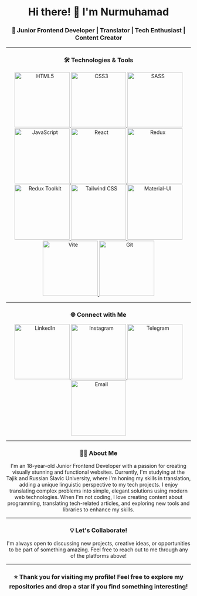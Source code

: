 <h1 align="center">Hi there! 👋 I'm Nurmuhamad</h1>

<h3 align="center">🚀 Junior Frontend Developer | Translator | Tech Enthusiast | Content Creator</h3>

<hr />

<h3 align="center">🛠️ Technologies & Tools</h3>

<p align="center">
  <a href="https://html.com/" target="_blank">
    <img src="https://img.shields.io/badge/-HTML5-E34F26?logo=html5&logoColor=white&style=flat" alt="HTML5" width="150" />
  </a>
  <a href="https://developer.mozilla.org/ru/docs/Learn/Getting_started_with_the_web/CSS_basics" target="_blank">
    <img src="https://img.shields.io/badge/-CSS3-1572B6?logo=css3&logoColor=white&style=flat" alt="CSS3" width="150" />
  </a>
  <a href="https://sass-lang.com/" target="_blank">
    <img src="https://img.shields.io/badge/-SASS-CC6699?logo=sass&logoColor=white&style=flat" alt="SASS" width="150" />
  </a>
  <a href="https://learn.javascript.ru/" target="_blank">
    <img src="https://img.shields.io/badge/-JavaScript-F7DF1E?logo=javascript&logoColor=black&style=flat" alt="JavaScript" width="150" />
  </a>
  <a href="https://react.dev/" target="_blank">
    <img src="https://img.shields.io/badge/-React-61DAFB?logo=react&logoColor=black&style=flat" alt="React" width="150" />
  </a>
  <a href="https://redux.js.org/" target="_blank">
    <img src="https://img.shields.io/badge/-Redux-764ABC?logo=redux&logoColor=white&style=flat" alt="Redux" width="150" />
  </a>
  <a href="https://redux-toolkit.js.org/" target="_blank">
    <img src="https://img.shields.io/badge/-Redux%20Toolkit-593D88?logo=redux&logoColor=white&style=flat" alt="Redux Toolkit" width="150" />
  </a>
  <a href="https://tailwindcss.com/" target="_blank">
    <img src="https://img.shields.io/badge/-Tailwind%20CSS-38B2AC?logo=tailwind-css&logoColor=white&style=flat" alt="Tailwind CSS" width="150" />
  </a>
  <a href="https://mui.com/" target="_blank">
    <img src="https://img.shields.io/badge/-Material--UI-0081CB?logo=material-ui&logoColor=white&style=flat" alt="Material-UI" width="150" />
  </a>
  <a href="https://vitejs.dev/" target="_blank">
    <img src="https://img.shields.io/badge/-Vite-646CFF?logo=vite&logoColor=white&style=flat" alt="Vite" width="150" />
  </a>
  <a href="https://git-scm.com/" target="_blank">
    <img src="https://img.shields.io/badge/-Git-F05032?logo=git&logoColor=white&style=flat" alt="Git" width="150" />
  </a>
</p>

<hr />

<h3 align="center">🌐 Connect with Me</h3>

<p align="center">
  <a href="https://www.linkedin.com/in/nurmuhamad-narzulloev-346474319/" target="_blank">
    <img src="https://img.shields.io/badge/-LinkedIn-0A66C2?logo=linkedin&logoColor=white&style=flat" alt="LinkedIn" width="150" />
  </a>
  <a href="https://www.instagram.com/nurmuhamad1201" target="_blank">
    <img src="https://img.shields.io/badge/-Instagram-E4405F?logo=instagram&logoColor=white&style=flat" alt="Instagram" width="150" />
  </a>
  <a href="https://t.me/nurmuhamad1201" target="_blank">
    <img src="https://img.shields.io/badge/-Telegram-2CA5E0?logo=telegram&logoColor=white&style=flat" alt="Telegram" width="150" />
  </a>
  <a href="mailto:nurmuhamad1201f@icloud.com" target="_blank">
    <img src="https://img.shields.io/badge/-Email-D14836?logo=gmail&logoColor=white&style=flat" alt="Email" width="150" />
  </a>
</p>

<hr />

<h3 align="center">👨‍💻 About Me</h3>

<p align="center" style="font-size: 14px;">
  I'm an 18-year-old Junior Frontend Developer with a passion for creating visually stunning and functional websites. Currently, I'm studying at the Tajik and Russian Slavic University, where I'm honing my skills in translation, adding a unique linguistic perspective to my tech projects. I enjoy translating complex problems into simple, elegant solutions using modern web technologies. When I'm not coding, I love creating content about programming, translating tech-related articles, and exploring new tools and libraries to enhance my skills.
</p>

<hr />

<h3 align="center">💡 Let's Collaborate!</h3>

<p align="center" style="font-size: 14px;">
  I'm always open to discussing new projects, creative ideas, or opportunities to be part of something amazing. Feel free to reach out to me through any of the platforms above!
</p>

<hr />

<h3 align="center">⭐️ Thank you for visiting my profile! Feel free to explore my repositories and drop a star if you find something interesting!</h3>
